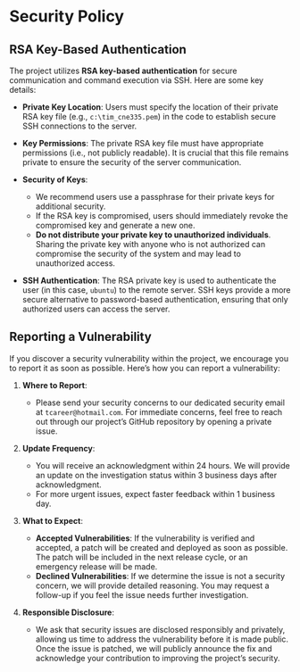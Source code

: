 # Security Policy



## RSA Key-Based Authentication

The project utilizes **RSA key-based authentication** for secure communication and command execution via SSH. Here are some key details:

- **Private Key Location**: Users must specify the location of their private RSA key file (e.g., `c:\tim_cne335.pem`) in the code to establish secure SSH connections to the server.
  
- **Key Permissions**: The private RSA key file must have appropriate permissions (i.e., not publicly readable). It is crucial that this file remains private to ensure the security of the server communication.

- **Security of Keys**: 
  - We recommend users use a passphrase for their private keys for additional security.
  - If the RSA key is compromised, users should immediately revoke the compromised key and generate a new one.
  - **Do not distribute your private key to unauthorized individuals**. Sharing the private key with anyone who is not authorized can compromise the security of the system and may lead to unauthorized access.

- **SSH Authentication**: The RSA private key is used to authenticate the user (in this case, `ubuntu`) to the remote server. SSH keys provide a more secure alternative to password-based authentication, ensuring that only authorized users can access the server.

## Reporting a Vulnerability

If you discover a security vulnerability within the project, we encourage you to report it as soon as possible. Here’s how you can report a vulnerability:

1. **Where to Report**: 
   - Please send your security concerns to our dedicated security email at `tcareer@hotmail.com`. For immediate concerns, feel free to reach out through our project’s GitHub repository by opening a private issue.

2. **Update Frequency**:
   - You will receive an acknowledgment within 24 hours. We will provide an update on the investigation status within 3 business days after acknowledgment.
   - For more urgent issues, expect faster feedback within 1 business day.

3. **What to Expect**:
   - **Accepted Vulnerabilities**: If the vulnerability is verified and accepted, a patch will be created and deployed as soon as possible. The patch will be included in the next release cycle, or an emergency release will be made.
   - **Declined Vulnerabilities**: If we determine the issue is not a security concern, we will provide detailed reasoning. You may request a follow-up if you feel the issue needs further investigation.

4. **Responsible Disclosure**:
   - We ask that security issues are disclosed responsibly and privately, allowing us time to address the vulnerability before it is made public. Once the issue is patched, we will publicly announce the fix and acknowledge your contribution to improving the project’s security.
